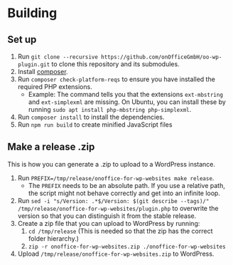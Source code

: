 # Building

## Set up

1. Run `git clone --recursive https://github.com/onOfficeGmbH/oo-wp-plugin.git` to clone this repository and its submodules.
2. Install [composer](https://getcomposer.org/).
3. Run `composer check-platform-reqs` to ensure you have installed the required PHP extensions.
    - Example: The command tells you that the extensions `ext-mbstring` and `ext-simplexml` are missing. On Ubuntu, you can install these by running `sudo apt install php-mbstring php-simplexml`.
4. Run `composer install` to install the dependencies.
5. Run `npm run build` to create minified JavaScript files

## Make a release .zip

This is how you can generate a .zip to upload to a WordPress instance.

1. Run `PREFIX=/tmp/release/onoffice-for-wp-websites make release`.
    - The `PREFIX` needs to be an absolute path. If you use a relative path, the script might not behave correctly and get into an infinite loop.
2. Run `sed -i "s/Version: .*$/Version: $(git describe --tags)/" /tmp/release/onoffice-for-wp-websites/plugin.php` to overwrite the version so that you can distinguish it from the stable release.
3. Create a zip file that you can upload to WordPress by running:
    1. `cd /tmp/release` (This is needed so that the zip has the correct folder hierarchy.)
    2. `zip -r onoffice-for-wp-websites.zip ./onoffice-for-wp-websites`
4. Upload `/tmp/release/onoffice-for-wp-websites.zip` to WordPress.
